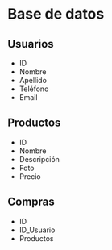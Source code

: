 # Base de datos

## Usuarios

- ID
- Nombre
- Apellido
- Teléfono
- Email

## Productos

- ID
- Nombre
- Descripción
- Foto
- Precio

## Compras

- ID
- ID_Usuario
- Productos
